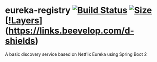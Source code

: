 # eureka-registry [![Build Status](https://travis-ci.com/mhashem/eureka-registry.svg?branch=master)](https://travis-ci.com/mhashem/eureka-registry) [![Size](https://shields.beevelop.com/docker/image/image-size/mhachem/eureka-registry/latest.svg?style=flat-square)](https://links.beevelop.com/d-shields) [[!Layers](https://shields.beevelop.com/docker/image/layers/mhachem/eureka-registry/latest.svg?style=flat-square)](https://links.beevelop.com/d-shields)

A basic discovery service based on Netflix Eureka using Spring Boot 2

